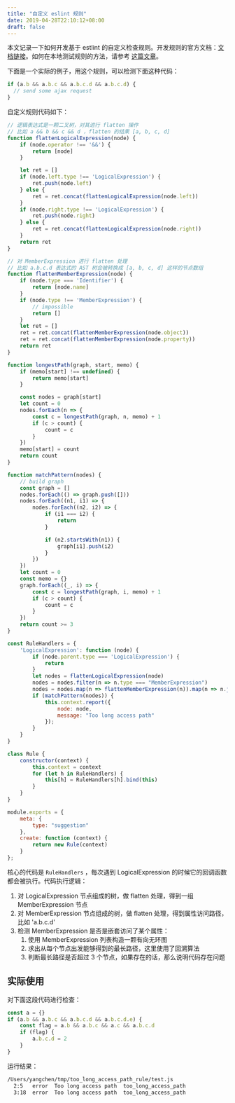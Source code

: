 ```yaml
---
title: "自定义 eslint 规则"
date: 2019-04-28T22:10:12+08:00
draft: false
---
```


本文记录一下如何开发基于 estlint 的自定义检查规则。开发规则的官方文档：[文档链接](https://eslint.org/docs/developer-guide/working-with-rules)。如何在本地测试规则的方法，请参考 [这篇文章](/tips/test-local-rule-eslint)。

下面是一个实际的例子，用这个规则，可以检测下面这种代码：

```javascript
if (a.b && a.b.c && a.b.c.d && a.b.c.d) {
  // send some ajax request
}
```

自定义规则代码如下：

```javascript
// 逻辑表达式是一颗二叉树，对其进行 flatten 操作
// 比如 a && b && c && d ，flatten 的结果 [a, b, c, d]
function flattenLogicalExpression(node) {
    if (node.operator !== '&&') {
        return [node]
    }

    let ret = []
    if (node.left.type !== 'LogicalExpression') {
        ret.push(node.left)
    } else {
        ret = ret.concat(flattenLogicalExpression(node.left))
    }
    if (node.right.type !== 'LogicalExpression') {
        ret.push(node.right)
    } else {
        ret = ret.concat(flattenLogicalExpression(node.right))
    }
    return ret
}

// 对 MemberExpression 进行 flatten 处理
// 比如 a.b.c.d 表达式的 AST 树会被转换成 [a, b, c, d] 这样的节点数组
function flattenMemberExpression(node) {
    if (node.type === 'Identifier') {
        return [node.name]
    }
    if (node.type !== 'MemberExpression') {
        // impossible
        return []
    }
    let ret = []
    ret = ret.concat(flattenMemberExpression(node.object))
    ret = ret.concat(flattenMemberExpression(node.property))
    return ret
}

function longestPath(graph, start, memo) {
    if (memo[start] !== undefined) {
        return memo[start]
    }

    const nodes = graph[start]
    let count = 0
    nodes.forEach(n => {
        const c = longestPath(graph, n, memo) + 1
        if (c > count) {
            count = c
        }
    })
    memo[start] = count
    return count
}

function matchPattern(nodes) {
    // build graph
    const graph = []
    nodes.forEach(() => graph.push([]))
    nodes.forEach((n1, i1) => {
        nodes.forEach((n2, i2) => {
            if (i1 === i2) {
                return
            }

            if (n2.startsWith(n1)) {
                graph[i1].push(i2)
            }
        })
    })
    let count = 0
    const memo = {}
    graph.forEach((_, i) => {
        const c = longestPath(graph, i, memo) + 1
        if (c > count) {
            count = c
        }
    })
    return count >= 3
}

const RuleHandlers = {
    'LogicalExpression': function (node) {
        if (node.parent.type === 'LogicalExpression') {
            return
        }
        let nodes = flattenLogicalExpression(node)
        nodes = nodes.filter(n => n.type === "MemberExpression")
        nodes = nodes.map(n => flattenMemberExpression(n)).map(n => n.join('.'))
        if (matchPattern(nodes)) {
            this.context.report({
                node: node,
                message: "Too long access path"
            });
        }
    }
}

class Rule {
    constructor(context) {
        this.context = context
        for (let h in RuleHandlers) {
            this[h] = RuleHandlers[h].bind(this)
        }
    }
}

module.exports = {
    meta: {
        type: "suggestion"
    },
    create: function (context) {
        return new Rule(context)
    }
};
```

核心的代码是 `RuleHandlers` ，每次遇到 LogicalExpression 的时候它的回调函数都会被执行。代码执行逻辑：

1. 对 LogicalExpression 节点组成的树，做 flatten 处理，得到一组 MemberExpression 节点
2. 对 MemberExpression 节点组成的树，做 flatten 处理，得到属性访问路径，比如 'a.b.c.d'
3. 检测 MemberExpression 是否是嵌套访问了某个属性：
   1. 使用 MemberExpression 列表构造一颗有向无环图
   2. 求出从每个节点出发能够得到的最长路径，这里使用了回溯算法
   3. 判断最长路径是否超过 3 个节点，如果存在的话，那么说明代码存在问题



## 实际使用

对下面这段代码进行检查：

```javascript
const a = {}
if (a.b && a.b.c && a.b.c.d && a.b.c.d.e) {
    const flag = a.b && a.b.c && a.c && a.b.c.d
    if (flag) {
        a.b.c.d = 2
    }
}
```

运行结果：

```bash
/Users/yangchen/tmp/too_long_access_path_rule/test.js
  2:5   error  Too long access path  too_long_access_path
  3:18  error  Too long access path  too_long_access_path
```

